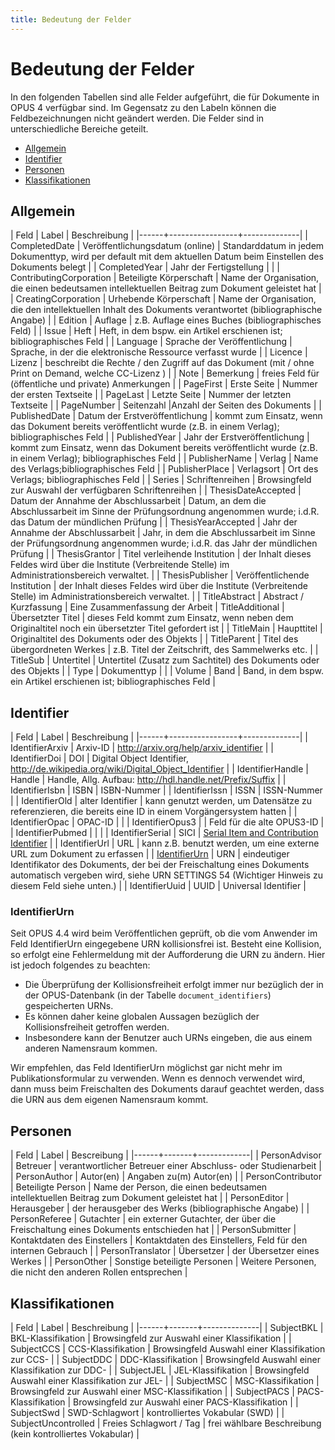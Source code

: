 ```yaml
---
title: Bedeutung der Felder
---
```


# Bedeutung der Felder

In den folgenden Tabellen sind alle Felder aufgeführt, die für Dokumente in OPUS 4 verfügbar sind. Im Gegensatz zu
den Labeln können die Feldbezeichnungen nicht geändert werden. Die Felder sind in unterschiedliche Bereiche geteilt.

* [Allgemein](#allgemein)
* [Identifier](#identifier)
* [Personen](#personen)
* [Klassifikationen](#klassifikationen)

## Allgemein

| Feld | Label | Beschreibung |
|------+-----------------+--------------|
| CompletedDate | Veröffentlichungsdatum (online) | Standarddatum in jedem Dokumenttyp, wird per default mit dem aktuellen Datum beim Einstellen des Dokuments belegt |
| CompletedYear | Jahr der Fertigstellung | |
| ContributingCorporation | Beteiligte Körperschaft | Name der Organisation, die einen bedeutsamen intellektuellen Beitrag zum Dokument geleistet hat |
| CreatingCorporation | Urhebende Körperschaft | Name der Organisation, die den intellektuellen Inhalt des Dokuments verantwortet (bibliographische Angabe) |
| Edition | Auflage | z.B. Auflage eines Buches (bibliographisches Feld) |
| Issue | Heft | Heft, in dem bspw. ein Artikel erschienen ist; bibliographisches Feld |
| Language | Sprache der Veröffentlichung | Sprache, in der die elektronische Ressource verfasst wurde |
| Licence | Lizenz | beschreibt die Rechte / den Zugriff auf das Dokument (mit / ohne Print on Demand, welche CC-Lizenz ) |
| Note | Bemerkung | freies Feld für (öffentliche und private) Anmerkungen |
| PageFirst | Erste Seite | Nummer der ersten Textseite |
| PageLast | Letzte Seite | Nummer der letzten Textseite |
| PageNumber | Seitenzahl |Anzahl der Seiten des Dokuments |
| PublishedDate | Datum der Erstveröffentlichung | kommt zum Einsatz, wenn das Dokument bereits veröffentlicht wurde (z.B. in einem Verlag); bibliographisches Feld |
| PublishedYear | Jahr der Erstveröffentlichung | kommt zum Einsatz, wenn das Dokument bereits veröffentlicht wurde (z.B. in einem Verlag); bibliographisches Feld |
| PublisherName | Verlag | Name des Verlags;bibliographisches Feld |
| PublisherPlace | Verlagsort | Ort des Verlags; bibliographisches Feld |
| Series | Schriftenreihen | Browsingfeld zur Auswahl der verfügbaren Schriftenreihen |
| ThesisDateAccepted | Datum der Annahme der Abschlussarbeit | Datum, an dem die Abschlussarbeit im Sinne der Prüfungsordnung angenommen wurde; i.d.R. das Datum der mündlichen Prüfung |
| ThesisYearAccepted | Jahr der Annahme der Abschlussarbeit | Jahr, in dem die Abschlussarbeit im Sinne der Prüfungsordnung angenommen wurde; i.d.R. das Jahr der mündlichen Prüfung |
| ThesisGrantor | Titel verleihende Institution | der Inhalt dieses Feldes wird über die Institute (Verbreitende Stelle) im Administrationsbereich verwaltet. |
| ThesisPublisher | Veröffentlichende Institution | der Inhalt dieses Feldes wird über die Institute (Verbreitende Stelle) im Administrationsbereich verwaltet. |
| TitleAbstract | Abstract / Kurzfassung | Eine Zusammenfassung der Arbeit
| TitleAdditional | Übersetzter Titel | dieses Feld kommt zum Einsatz, wenn neben dem Originaltitel noch ein übersetzter Titel gefordert ist |
| TitleMain | Haupttitel | Originaltitel des Dokuments oder des Objekts |
| TitleParent | Titel des übergordneten Werkes | z.B. Titel der Zeitschrift, des Sammelwerks etc. |
| TitleSub | Untertitel | Untertitel (Zusatz zum Sachtitel) des Dokuments oder des Objekts |
| Type | Dokumenttyp | |
| Volume | Band | Band, in dem bspw. ein Artikel erschienen ist; bibliographisches Feld |

## Identifier

| Feld | Label | Beschreibung |
|------+-----------------+--------------|
| IdentifierArxiv | Arxiv-ID | <http://arxiv.org/help/arxiv_identifier> |
| IdentifierDoi | DOI | Digital Object Identifier, <http://de.wikipedia.org/wiki/Digital_Object_Identifier> |
| IdentifierHandle | Handle | Handle, Allg. Aufbau: http://hdl.handle.net/Prefix/Suffix |
| IdentifierIsbn | ISBN | ISBN-Nummer |
| IdentifierIssn | ISSN | ISSN-Nummer |
| IdentifierOld | alter Identifier | kann genutzt werden, um Datensätze zu referenzieren, die bereits eine ID in einem Vorgängersystem hatten |
| IdentifierOpac | OPAC-ID | |
| IdentifierOpus3 |  | Feld für die alte OPUS3-ID |
| IdentifierPubmed | | |
| IdentifierSerial | SICI | [Serial Item and Contribution Identifier](http://en.wikipedia.org/wiki/Serial_Item_and_Contribution_Identifier) |
| IdentifierUrl | URL | kann z.B. benutzt werden, um eine externe URL zum Dokument zu erfassen |
| [IdentifierUrn](#identifierurn) | URN | eindeutiger Identifikator des Dokuments, der bei der Freischaltung eines Dokuments automatisch vergeben wird, siehe URN SETTINGS 54 (Wichtiger Hinweis zu diesem Feld siehe unten.) |
| IdentifierUuid | UUID | Universal Identifier |

### IdentifierUrn

Seit OPUS 4.4 wird beim Veröffentlichen geprüft, ob die vom Anwender im Feld
IdentifierUrn eingegebene URN kollisionsfrei ist. Besteht eine Kollision, so erfolgt eine
Fehlermeldung mit der Aufforderung die URN zu ändern. Hier ist jedoch folgendes zu beachten:

* Die Überprüfung der Kollisionsfreiheit erfolgt immer nur bezüglich der in der OPUS-Datenbank (in der Tabelle
  `document_identifiers`) gespeicherten URNs.
* Es können daher keine globalen Aussagen bezüglich der Kollisionsfreiheit getroffen werden.
* Insbesondere kann der Benutzer auch URNs eingeben, die aus einem anderen Namensraum kommen.

Wir empfehlen, das Feld IdentifierUrn möglichst gar nicht mehr im Publikationsformular zu
verwenden. Wenn es dennoch verwendet wird, dann muss beim Freischalten des Dokuments darauf
geachtet werden, dass die URN aus dem eigenen Namensraum kommt.

## Personen

| Feld | Label | Bescreibung |
|------+-------+-------------|
| PersonAdvisor | Betreuer | verantwortlicher Betreuer einer Abschluss- oder Studienarbeit |
| PersonAuthor | Autor(en) | Angaben zu(m) Autor(en) |
| PersonContributor | Beteiligte Person | Name der Person, die einen bedeutsamen intellektuellen Beitrag zum Dokument geleistet hat |
| PersonEditor | Herausgeber | der herausgeber des Werks (bibliographische Angabe) |
| PersonReferee | Gutachter | ein externer Gutachter, der über die Freischaltung eines Dokuments entschieden hat |
| PersonSubmitter | Kontaktdaten des Einstellers | Kontaktdaten des Einstellers, Feld für den internen Gebrauch |
| PersonTranslator | Übersetzer | der Übersetzer eines Werkes |
| PersonOther | Sonstige beteiligte Personen | Weitere Personen, die nicht den anderen Rollen entsprechen |

## Klassifikationen

| Feld | Label | Beschreibung |
|------+-------+--------------|
| SubjectBKL | BKL-Klassifikation | Browsingfeld zur Auswahl einer Klassifikation |
| SubjectCCS | CCS-Klassifikation | Browsingfeld Auswahl einer Klassifikation zur CCS- |
| SubjectDDC | DDC-Klassifikation | Browsingfeld Auswahl einer Klassifikation zur DDC- |
| SubjectJEL | JEL-Klassifikation | Browsingfeld Auswahl einer Klassifikation zur JEL- |
| SubjectMSC | MSC-Klassifikation | Browsingfeld zur Auswahl einer MSC-Klassifikation |
| SubjectPACS | PACS-Klassifikation | Browsingfeld zur Auswahl einer PACS-Klassifikation |
| SubjectSwd | SWD-Schlagwort | kontrolliertes Vokabular (SWD) |
| SubjectUncontrolled | Freies Schlagwort / Tag | frei wählbare Beschreibung (kein kontrolliertes Vokabular) |





